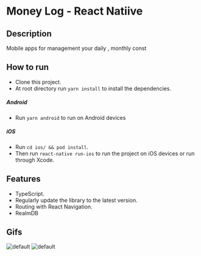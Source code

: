 # Money Log - React Natiive

## Description
Mobile apps for management your daily , monthly const

## How to run
* Clone this project.
* At root directory run `yarn install` to install the dependencies.
##### Android
* Run `yarn android` to run on Android devices
##### iOS
* Run `cd ios/ && pod install`.
* Then run `react-native run-ios` to run the project on iOS devices or run through Xcode.

## Features
* TypeScript.
* Regularly update the library to the latest version.
* Routing with React Navigation.
* RealmDB

## Gifs
![default](gif/iosRecord.gif) ![default](gif/androidRecord.gif)